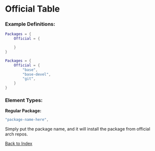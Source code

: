 # Official Table

### Example Definitions:
```lua
Packages = {
    Official = {

    }
}
```

```lua
Packages = {
    Official = {
        "base",
        "base-devel",
        "git",
    }
}
```

### Element Types:

**Regular Package:**
```lua
"package-name-here",
```
Simply put the package name, and it will install the package from official arch repos.

[Back to Index](https://github.com/kingdomkind/config-king/blob/main/docs/index.md)
